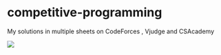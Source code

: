 # competitive-programming
My solutions in multiple sheets on CodeForces , Vjudge and CSAcademy

![](https://media2.giphy.com/media/13HgwGsXF0aiGY/200w.webp?cid=ecf05e47lcjeph9m8f8hzkggo679xjury4fnqek5naqgtjnd&rid=200w.webp&ct=g)
